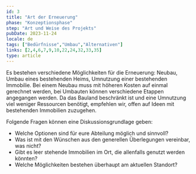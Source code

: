 ```yaml
---
id: 3
title: "Art der Erneuerung"
phase: "Konzeptionsphase"
step: "Art und Weise des Projekts"
pubDate: 2023-11-24
locale: de
tags: ["Bedürfnisse","Umbau","Alternativen"]
links: [2,4,6,7,9,10,22,24,32,33,35]
type: article
---
```


Es bestehen verschiedene Möglichkeiten für die Erneuerung: Neubau, Umbau eines bestehenden Heims, Umnutzung einer bestehenden Immobilie. Bei einem Neubau muss mit höheren Kosten auf einmal gerechnet werden, bei Umbauten können verschiedene Etappen angegangen werden. Da das Bauland beschränkt ist und eine Umnutzung viel weniger Ressourcen benötigt, empfehlen wir, offen auf Ideen mit bestehenden Immobilien zuzugehen.

Folgende Fragen können eine Diskussionsgrundlage geben:
- Welche Optionen sind für eure Abteilung möglich und sinnvoll?
- Was ist mit den Wünschen aus den generellen Überlegungen vereinbar, was nicht?
- Gibt es leer stehende Immobilien im Ort, die allenfalls genutzt werden könnten?
- Welche Möglichkeiten bestehen überhaupt am aktuellen Standort?
